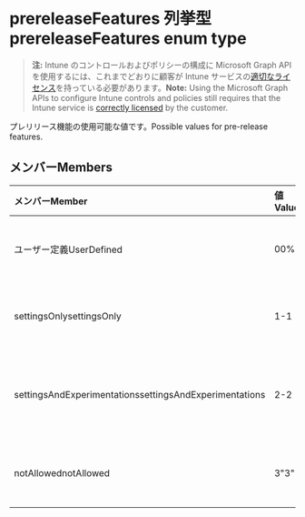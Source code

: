 # <a name="prereleasefeatures-enum-type"></a><span data-ttu-id="59c37-101">prereleaseFeatures 列挙型</span><span class="sxs-lookup"><span data-stu-id="59c37-101">prereleaseFeatures enum type</span></span>

> <span data-ttu-id="59c37-102">**注:** Intune のコントロールおよびポリシーの構成に Microsoft Graph API を使用するには、これまでどおりに顧客が Intune サービスの[適切なライセンス](https://go.microsoft.com/fwlink/?linkid=839381)を持っている必要があります。</span><span class="sxs-lookup"><span data-stu-id="59c37-102">**Note:** Using the Microsoft Graph APIs to configure Intune controls and policies still requires that the Intune service is [correctly licensed](https://go.microsoft.com/fwlink/?linkid=839381) by the customer.</span></span>

<span data-ttu-id="59c37-103">プレリリース機能の使用可能な値です。</span><span class="sxs-lookup"><span data-stu-id="59c37-103">Possible values for pre-release features.</span></span>
## <a name="members"></a><span data-ttu-id="59c37-104">メンバー</span><span class="sxs-lookup"><span data-stu-id="59c37-104">Members</span></span>
|<span data-ttu-id="59c37-105">メンバー</span><span class="sxs-lookup"><span data-stu-id="59c37-105">Member</span></span>|<span data-ttu-id="59c37-106">値</span><span class="sxs-lookup"><span data-stu-id="59c37-106">Value</span></span>|<span data-ttu-id="59c37-107">説明</span><span class="sxs-lookup"><span data-stu-id="59c37-107">Description</span></span>|
|:---|:---|:---|
|<span data-ttu-id="59c37-108">ユーザー定義</span><span class="sxs-lookup"><span data-stu-id="59c37-108">UserDefined</span></span>|<span data-ttu-id="59c37-109">0</span><span class="sxs-lookup"><span data-stu-id="59c37-109">0%</span></span>|<span data-ttu-id="59c37-110">ユーザー定義、デフォルト値、意図なし。</span><span class="sxs-lookup"><span data-stu-id="59c37-110">User Defined, default value, no intent.</span></span>|
|<span data-ttu-id="59c37-111">settingsOnly</span><span class="sxs-lookup"><span data-stu-id="59c37-111">settingsOnly</span></span>|<span data-ttu-id="59c37-112">1</span><span class="sxs-lookup"><span data-stu-id="59c37-112">-1</span></span>|<span data-ttu-id="59c37-113">プレリリース機能のみを設定します。</span><span class="sxs-lookup"><span data-stu-id="59c37-113">Settings only pre-release features.</span></span>|
|<span data-ttu-id="59c37-114">settingsAndExperimentations</span><span class="sxs-lookup"><span data-stu-id="59c37-114">settingsAndExperimentations</span></span>|<span data-ttu-id="59c37-115">2</span><span class="sxs-lookup"><span data-stu-id="59c37-115">-2</span></span>|<span data-ttu-id="59c37-116">プレリリース機能を設定し、実験します。</span><span class="sxs-lookup"><span data-stu-id="59c37-116">Settings and experimentations pre-release features.</span></span>|
|<span data-ttu-id="59c37-117">notAllowed</span><span class="sxs-lookup"><span data-stu-id="59c37-117">notAllowed</span></span>|<span data-ttu-id="59c37-118">3</span><span class="sxs-lookup"><span data-stu-id="59c37-118">"3"</span></span>|<span data-ttu-id="59c37-119">プレリリース機能が許可されていません。</span><span class="sxs-lookup"><span data-stu-id="59c37-119">Pre-release features not allowed.</span></span>|








